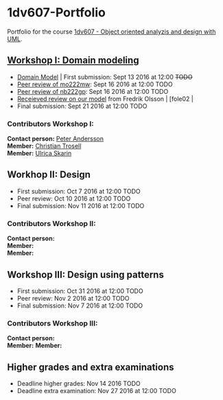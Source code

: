 # 1dv607-Portfolio

Portfolio for the course [1dv607 - Object oriented analyzis and design with UML](https://coursepress.lnu.se/kurs/objektorienterad-analys-och-design-med-uml/).

## [Workshop I: Domain modeling](https://coursepress.lnu.se/kurs/objektorienterad-analys-och-design-med-uml/workshops-2/workshop-1-domain-modeling/)
* [Domain Model](https://www.gliffy.com/go/publish/11103331) | First submission: Sept 13 2016 at 12:00 ~~TODO~~ 
* [Peer review of mo222mw](https://github.com/ulricaskarin/1dv607-Portfolio/blob/master/peer-review-of-mo222mw.md): Sept 16 2016 at 12:00 TODO
* [Peer review of nb222gp](https://github.com/ulricaskarin/1dv607-Portfolio/blob/master/peer-review-of-nb222gp.md): Sept 16 2016 at 12:00 TODO
* [Receieved review on our model](https://github.com/ulricaskarin/1dv607-Portfolio/blob/master/peer-review-from-folep02.md) from Fredrik Olsson | [fole02 |
* Final submission: Sept 21 2016 at 12:00 TODO

### Contributors Workshop I:
**Contact person:** [Peter Andersson](https://github.com/sehnpaa)  
**Member:** [Christian Trosell](https://github.com/krockgardin)  
**Member:** [Ulrica Skarin](https://github.com/ulricaskarin)  

## Workhop II:  Design 
* First submission: Oct 7 2016 at 12:00 TODO
* Peer review: Oct 10 2016 at 12:00 TODO
* Final submission: Nov 11 2016 at 12:00 TODO

### Contributors Workshop II:
**Contact person:**  
**Member:**  
**Member:** 

## Workshop III: Design using patterns
* First submission: Oct 31 2016 at 12:00 TODO
* Peer review: Nov 2 2016 at 12:00 TODO
* Final submission: Nov 7 2016 at 12:00 TODO

### Contributors Workshop III:
**Contact person:**  
**Member:** 
**Member:** 

## Higher grades and extra examinations
* Deadline higher grades: Nov 14 2016 TODO
* Deadline extra examination: Nov 27 2016 at 12:00 TODO

